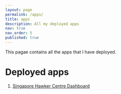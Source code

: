 ```yaml
---
layout: page
permalink: /apps/
title: apps
description: All my deployed apps
nav: true
nav_order: 5
published: true
---
```


This pagae contains all the apps that I have deployed.

# Deployed apps
1. [Singapore Hawker Centre Dashboard](http://3.0.104.136/)
